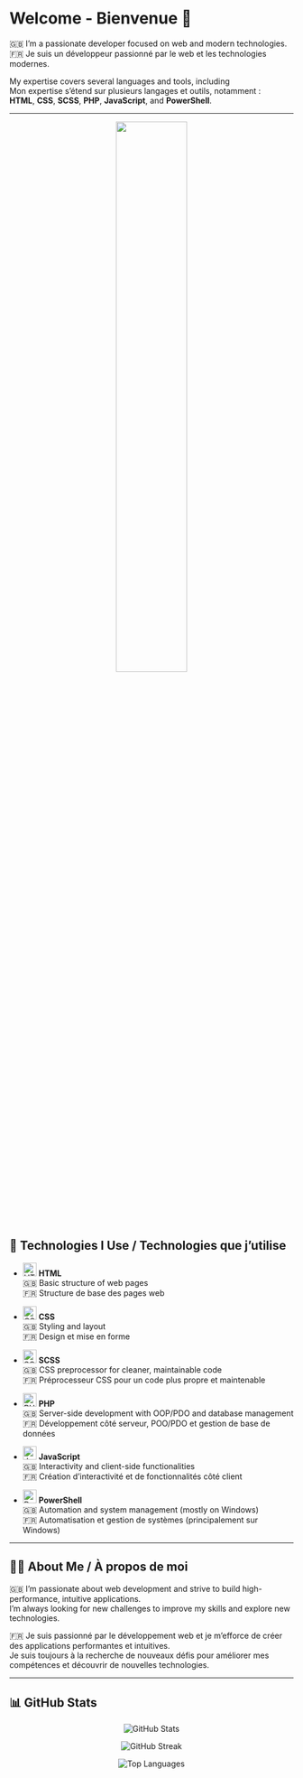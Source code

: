 # Welcome - Bienvenue 👋

🇬🇧 I’m a passionate developer focused on web and modern technologies.  
🇫🇷 Je suis un développeur passionné par le web et les technologies modernes.

My expertise covers several languages and tools, including  
Mon expertise s’étend sur plusieurs langages et outils, notamment :  
**HTML**, **CSS**, **SCSS**, **PHP**, **JavaScript**, and **PowerShell**.

---
<p align="center">
    <img width="50%" src="https://media0.giphy.com/media/v1.Y2lkPTc5MGI3NjExZ2Fqa3pkZjVsZm9ycGN6d3hvYXVzMWhzcDNqMnhxOW9vb2JpdmNyMiZlcD12MV9pbnRlcm5hbF9naWZfYnlfaWQmY3Q9Zw/FcqKy4Kj7XOK0hCW4g/giphy.gif" />
</p>

## 🚀 Technologies I Use / Technologies que j’utilise

- <img src="https://cdn.jsdelivr.net/gh/devicons/devicon/icons/html5/html5-original.svg" alt="HTML5" width="24"/> **HTML**  
  🇬🇧 Basic structure of web pages  
  🇫🇷 Structure de base des pages web  

- <img src="https://cdn.jsdelivr.net/gh/devicons/devicon/icons/css3/css3-original.svg" alt="CSS3" width="24"/> **CSS**  
  🇬🇧 Styling and layout  
  🇫🇷 Design et mise en forme  

- <img src="https://cdn.jsdelivr.net/gh/devicons/devicon/icons/sass/sass-original.svg" alt="SCSS" width="24"/> **SCSS**  
  🇬🇧 CSS preprocessor for cleaner, maintainable code  
  🇫🇷 Préprocesseur CSS pour un code plus propre et maintenable  

- <img src="https://cdn.jsdelivr.net/gh/devicons/devicon/icons/php/php-original.svg" alt="PHP" width="24"/> **PHP**  
  🇬🇧 Server-side development with OOP/PDO and database management  
  🇫🇷 Développement côté serveur, POO/PDO et gestion de base de données  

- <img src="https://cdn.jsdelivr.net/gh/devicons/devicon/icons/javascript/javascript-original.svg" alt="JavaScript" width="24"/> **JavaScript**  
  🇬🇧 Interactivity and client-side functionalities  
  🇫🇷 Création d’interactivité et de fonctionnalités côté client  

- <img src="https://img.icons8.com/color/48/000000/powershell.png" alt="PowerShell" width="24"/> **PowerShell**  
  🇬🇧 Automation and system management (mostly on Windows)  
  🇫🇷 Automatisation et gestion de systèmes (principalement sur Windows)  

---

## 🧑‍💻 About Me / À propos de moi

🇬🇧 I’m passionate about web development and strive to build high-performance, intuitive applications.  
I’m always looking for new challenges to improve my skills and explore new technologies.  

🇫🇷 Je suis passionné par le développement web et je m’efforce de créer des applications performantes et intuitives.  
Je suis toujours à la recherche de nouveaux défis pour améliorer mes compétences et découvrir de nouvelles technologies.

---

## 📊 GitHub Stats

<p align="center">
  <img src="https://github-readme-stats.vercel.app/api?username=DevTech-Solution&show_icons=true&theme=github_dark" alt="GitHub Stats" />
</p>

<p align="center">
  <img src="https://github-readme-streak-stats.herokuapp.com/?user=DevTech-Solution&theme=github_dark" alt="GitHub Streak" />
</p>

<p align="center">
  <img src="https://github-readme-stats.vercel.app/api/top-langs/?username=DevTech-Solution&layout=compact&langs_count=6&hide=ts,scss" alt="Top Languages" />
</p>
